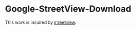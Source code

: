 # Google-StreetView-Download

This work is inspired by [streetview](https://github.com/robolyst/streetview).
